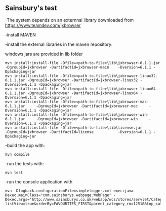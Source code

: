 Sainsbury's test
--------------


-The system depends on an externnal library downloaded from https://www.teamdev.com/jxbrowser


-install MAVEN


-install the external libraries in the maven repository:

windows jars are provided in lib folder

    mvn install:install-file -Dfile=<path-to-file>\lib\jxbrowser-6.1.1.jar         -DgroupId=jxbrowser -DartifactId=jxbrowser-main    -Dversion=6.1.1 -Dpackaging=jar
    mvn install:install-file -Dfile=<path-to-file>\lib\jxbrowser-linux32-6.1.1.jar -DgroupId=jxbrowser -DartifactId=jxbrowser-linux32 -Dversion=6.1.1 -Dpackaging=jar
    mvn install:install-file -Dfile=<path-to-file>\lib\jxbrowser-linux64-6.1.1.jar -DgroupId=jxbrowser -DartifactId=jxbrowser-linux64 -Dversion=6.1.1 -Dpackaging=jar
    mvn install:install-file -Dfile=<path-to-file>\lib\jxbrowser-mac-6.1.1.jar     -DgroupId=jxbrowser -DartifactId=jxbrowser-mac     -Dversion=6.1.1 -Dpackaging=jar
    mvn install:install-file -Dfile=<path-to-file>\lib\jxbrowser-win-6.1.1.jar     -DgroupId=jxbrowser -DartifactId=jxbrowser-win     -Dversion=6.1.1 -Dpackaging=jar
    mvn install:install-file -Dfile=<path-to-file>\lib\license.jar                 -DgroupId=jxbrowser -DartifactId=license           -Dversion=6.1.1 -Dpackaging=jar

-build the app with: 


    mvn compile
	
-run the tests with: 


    mvn test

-run the console application with:

    
    mvn -Dlogback.configurationFile=simplelogger.xml exec:java -Dexec.mainClass="com.sainsburys.webpage.WebPage" -Dexec.args="http://www.sainsburys.co.uk/webapp/wcs/stores/servlet/CategoryDisplay?listView=true&orderBy=FAVOURITES_FIRST&parent_category_rn=12518&top_category=12518&langId=44&beginIndex=0&pageSize=20&catalogId=10137&searchTerm=&categoryId=185749&listId=&storeId=10151&promotionId=#langId=44&storeId=10151&catalogId=10137&categoryId=185749&parent_category_rn=12518&top_category=12518&pageSize=20&orderBy=FAVOURITES_FIRST&searchTerm=&beginIndex=0&hideFilters=true"  



